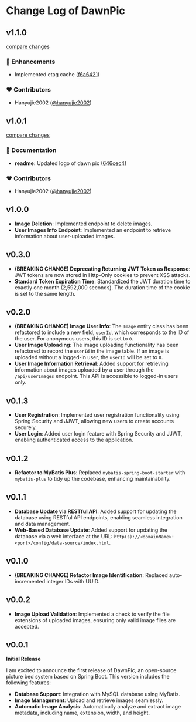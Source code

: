 # Change Log of DawnPic

## v1.1.0

[compare changes](https://github.com/dawn-pic/DawnPic-backend/compare/v1.0.1...v1.1.0)

### 🚀 Enhancements

- Implemented etag cache ([f6a6421](https://github.com/dawn-pic/DawnPic-backend/commit/f6a6421))

### ❤️ Contributors

- Hanyujie2002 ([@hanyujie2002](http://github.com/hanyujie2002))

## v1.0.1

[compare changes](https://github.com/hanyujie2002/DawnPic/compare/v1.0.0...v1.0.1)

### 📖 Documentation

- **readme:** Updated logo of dawn pic ([646cec4](https://github.com/hanyujie2002/DawnPic/commit/646cec4))

### ❤️ Contributors

- Hanyujie2002 ([@hanyujie2002](http://github.com/hanyujie2002))

## v1.0.0

- **Image Deletion**: Implemented endpoint to delete images.
- **User Images Info Endpoint**: Implemented an endpoint to retrieve information about user-uploaded images.

## v0.3.0

- **(BREAKING CHANGE) Deprecating Returning JWT Token as Response**: JWT tokens are now stored in Http-Only cookies to prevent XSS attacks.
- **Standard Token Expiration Time**: Standardized the JWT duration time to exactly one month (2,592,000 seconds). The duration time of the cookie is set to the same length.

## v0.2.0

- **(BREAKING CHANGE) Image User Info**: The `Image` entity class has been refactored to include a new field, `userId`, which corresponds to the ID of the user. For anonymous users, this ID is set to `0`.
- **User Image Uploading**: The image uploading functionality has been refactored to record the `userId` in the image table. If an image is uploaded without a logged-in user, the `userId` will be set to `0`.
- **User Image Information Retrieval**: Added support for retrieving information about images uploaded by a user through the `/api/userImages` endpoint. This API is accessible to logged-in users only.

## v0.1.3

- **User Registration**: Implemented user registration functionality using Spring Security and JJWT, allowing new users to create accounts securely.
- **User Login**: Added user login feature with Spring Security and JJWT, enabling authenticated access to the application.

## v0.1.2

- **Refactor to MyBatis Plus**: Replaced `mybatis-spring-boot-starter` with `mybatis-plus` to tidy up the codebase, enhancing maintainability.

## v0.1.1

- **Database Update via RESTful API**: Added support for updating the database using RESTful API endpoints, enabling seamless integration and data management.
- **Web-Based Database Update**: Added support for updating the database via a web interface at the URL: `http(s)://<domainName>:<port>/config/data-source/index.html`.

## v0.1.0

- **(BREAKING CHANGE) Refactor Image Identification**: Replaced auto-incremented integer IDs with UUID.

## v0.0.2

- **Image Upload Validation**: Implemented a check to verify the file extensions of uploaded images, ensuring only valid image files are accepted.

## v0.0.1

**Initial Release**

I am excited to announce the first release of DawnPic, an open-source picture bed system based on Spring Boot. This version includes the following features:

- **Database Support**: Integration with MySQL database using MyBatis.
- **Image Management**: Upload and retrieve images seamlessly.
- **Automatic Image Analysis**: Automatically analyze and extract image metadata, including name, extension, width, and height.
